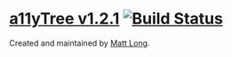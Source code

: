 [a11yTree v1.2.1](http://longmatthewh.github.io/a11yTree/) [![Build Status](https://travis-ci.org/longmatthewh/jquery-a11ytree.svg?branch=master)](https://travis-ci.org/longmatthewh/jquery-a11ytree)
===============

Created and maintained by [Matt Long](https://github.com/longmatthewh).
